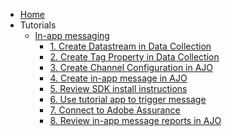 <!-- Documentation/tutorials/_sidebar.md -->

- [Home](/)
- Tutorials
    - [In-app messaging](/tutorials/README.md)        
        <!-- - [1. Review AEP schema configuration](/tutorials/aep/ajo-schema.md)
        - [2. Review AEP dataset configuration](/tutorials/aep/ajo-dataset.md) -->
        - [1. Create Datastream in Data Collection](/tutorials/dc/create-datastream.md)
        - [2. Create Tag Property in Data Collection](/tutorials/dc/create-tag-property.md)
        - [3. Create Channel Configuration in AJO](/tutorials/ajo/create-channel-configuration.md)        
        - [4. Create in-app message in AJO](/tutorials/ajo/create-iam.md)
        - [5. Review SDK install instructions](/tutorials/app/review-install.md)
        - [6. Use tutorial app to trigger message](/tutorials/app/iam-tutorial.md)
        - [7. Connect to Adobe Assurance](/tutorials/assurance/assurance-validation.md)
        - [8. Review in-app message reports in AJO](/tutorials/ajo/iam-reporting.md)    
